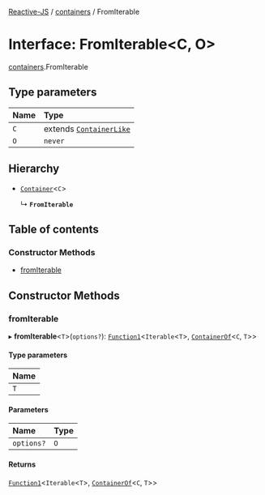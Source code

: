 [Reactive-JS](../README.md) / [containers](../modules/containers.md) / FromIterable

# Interface: FromIterable<C, O\>

[containers](../modules/containers.md).FromIterable

## Type parameters

| Name | Type |
| :------ | :------ |
| `C` | extends [`ContainerLike`](containers.ContainerLike.md) |
| `O` | `never` |

## Hierarchy

- [`Container`](containers.Container.md)<`C`\>

  ↳ **`FromIterable`**

## Table of contents

### Constructor Methods

- [fromIterable](containers.FromIterable.md#fromiterable)

## Constructor Methods

### fromIterable

▸ **fromIterable**<`T`\>(`options?`): [`Function1`](../modules/functions.md#function1)<`Iterable`<`T`\>, [`ContainerOf`](../modules/containers.md#containerof)<`C`, `T`\>\>

#### Type parameters

| Name |
| :------ |
| `T` |

#### Parameters

| Name | Type |
| :------ | :------ |
| `options?` | `O` |

#### Returns

[`Function1`](../modules/functions.md#function1)<`Iterable`<`T`\>, [`ContainerOf`](../modules/containers.md#containerof)<`C`, `T`\>\>
